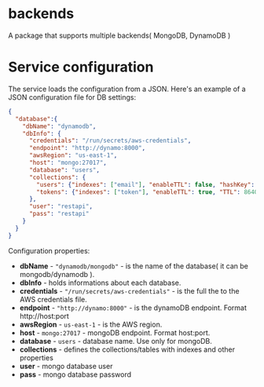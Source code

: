 # backends
A package that supports multiple backends( MongoDB, DynamoDB )

# Service configuration

The service loads the configuration from a JSON. 
Here's an example of a JSON configuration file for DB settings:

```json
{
  "database":{
    "dbName": "dynamodb",
    "dbInfo": {
      "credentials": "/run/secrets/aws-credentials",
      "endpoint": "http://dynamo:8000",
      "awsRegion": "us-east-1",
      "host": "mongo:27017",
      "database": "users",
      "collections": {
        "users": {"indexes": ["email"], "enableTTL": false, "hashKey": "email", "readCapacity": 5, "writeCapacity": 5},
        "tokens": {"indexes": ["token"], "enableTTL": true, "TTL": 86400, "hashKey": "token", "readCapacity": 5, "writeCapacity": 5}
      },
      "user": "restapi",
      "pass": "restapi"
    }
  }
}
```

Configuration properties:
 * **dbName** - ```"dynamodb/mongodb"``` - is the name of the database( it can be mongodb/dynamodb ).
 * **dbInfo** - holds informations about each database.
 * **credentials** - ```"/run/secrets/aws-credentials"``` - is the full the to the AWS credentials file.
 * **endpoint** - ```"http://dynamo:8000"``` - is the dynamoDB endpoint. Format http://host:port
 * **awsRegion** - ```us-east-1``` - is the AWS region.
 * **host** - ```mongo:27017``` - mongoDB endpoint. Format host:port.
 * **database** - ```users``` - database name. Use only for mongoDB.
 * **collections** - defines the collections/tables with indexes and other properties
 * **user** - mongo database user
 * **pass** - mongo database password


